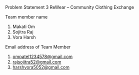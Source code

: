 Problem Statement 3
ReWear – Community Clothing Exchange

Team member name

1) Makati Om
2) Sojitra Raj
3) Vora Harsh

Email address of Team Member 

1) ompatel1234578@gmail.com
2) rajsojitra52@gmail.com
3) harshvora5052@gmail.com
